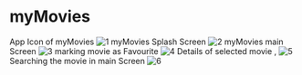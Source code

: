 # myMovies
App Icon of myMovies
![1](https://github.com/user-attachments/assets/17078615-ad3c-49ec-93f4-df18da1ff37f)
myMovies Splash Screen
![2](https://github.com/user-attachments/assets/9172e6b3-bbfb-492e-b79b-3759140d5d6a) 
myMovies main Screen
![3](https://github.com/user-attachments/assets/0f19c62e-1561-4fcf-8a16-3beacd157592)
marking movie as Favourite
![4](https://github.com/user-attachments/assets/3f5dfa31-3b8d-46e0-9898-5c006f7221c5)
Details of selected movie , 
![5](https://github.com/user-attachments/assets/c4863552-e15a-4429-b6d5-7d2cc19e8804)
Searching the movie in main Screen
![6](https://github.com/user-attachments/assets/ed601b8e-83d2-44fa-ad93-e1115c61c41b)
